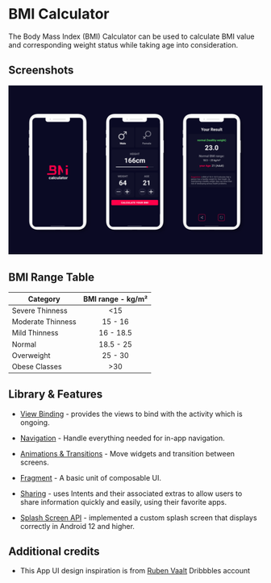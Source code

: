 BMI Calculator
=================

The Body Mass Index (BMI) Calculator can be used to calculate BMI value and corresponding weight status while taking age into consideration.

Screenshots
-----------
![BMI Calculator Screens](screenshots/screens.png "BMI Calculator Screens")


BMI Range Table
-----------

| Category          | BMI range - kg/m² | 
| ----------------- |:-----------------:|
| Severe Thinness   | <15               |
| Moderate Thinness | 15 - 16           |
| Mild Thinness     | 16 - 18.5         |
| Normal            | 18.5 - 25         |
| Overweight        | 25 - 30           |
| Obese Classes     | >30               |



Library & Features
--------------

* [View Binding][1] - provides the views to bind with the activity which is ongoing.
* [Navigation][2] - Handle everything needed for in-app navigation.

* [Animations & Transitions][3] - Move widgets and transition between screens.
* [Fragment][4] - A basic unit of composable UI.

* [Sharing][5] - uses Intents and their associated extras to allow users to share information quickly and easily, using their favorite apps.

* [Splash Screen API][6] -  implemented a custom splash screen that displays correctly in Android 12 and higher.


[1]: https://developer.android.com/topic/libraries/data-binding/
[2]: https://developer.android.com/topic/libraries/architecture/navigation/
[3]: https://developer.android.com/training/animation/
[4]: https://developer.android.com/guide/components/fragments
[5]: https://developer.android.com/training/sharing/send
[6]: https://developer.android.com/guide/topics/ui/splash-screen/migrate

Additional credits
--------------------
* This App UI design inspiration is from [Ruben Vaalt](https://dribbble.com/shots/4585382-Simple-BMI-Calculator) Dribbbles account
